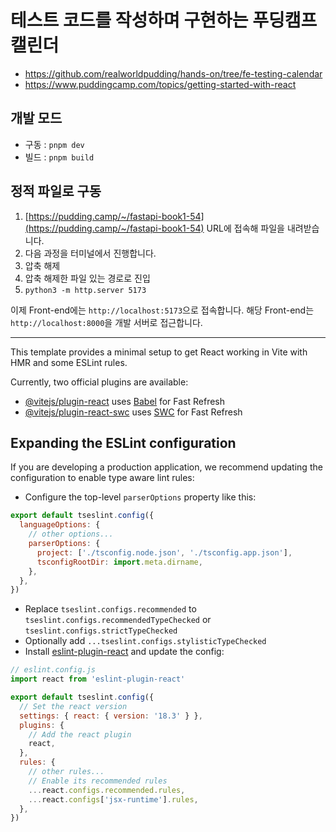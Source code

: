 # 테스트 코드를 작성하며 구현하는 푸딩캠프 캘린더

- https://github.com/realworldpudding/hands-on/tree/fe-testing-calendar
- https://www.puddingcamp.com/topics/getting-started-with-react


## 개발 모드

- 구동 : `pnpm dev`
- 빌드 : `pnpm build`


## 정적 파일로 구동

1. [https://pudding.camp/~/fastapi-book1-54](https://pudding.camp/~/fastapi-book1-54) URL에 접속해
파일을 내려받습니다.
2. 다음 과정을 터미널에서 진행합니다.
3. 압축 해제
4. 압축 해제한 파일 있는 경로로 진입
5. `python3 -m http.server 5173`

이제 Front-end에는 `http://localhost:5173`으로 접속합니다. 해당 Front-end는 `http://localhost:8000`을 개발 서버로 접근합니다.


---

This template provides a minimal setup to get React working in Vite with HMR and some ESLint rules.

Currently, two official plugins are available:

- [@vitejs/plugin-react](https://github.com/vitejs/vite-plugin-react/blob/main/packages/plugin-react/README.md) uses [Babel](https://babeljs.io/) for Fast Refresh
- [@vitejs/plugin-react-swc](https://github.com/vitejs/vite-plugin-react-swc) uses [SWC](https://swc.rs/) for Fast Refresh

## Expanding the ESLint configuration

If you are developing a production application, we recommend updating the configuration to enable type aware lint rules:

- Configure the top-level `parserOptions` property like this:

```js
export default tseslint.config({
  languageOptions: {
    // other options...
    parserOptions: {
      project: ['./tsconfig.node.json', './tsconfig.app.json'],
      tsconfigRootDir: import.meta.dirname,
    },
  },
})
```

- Replace `tseslint.configs.recommended` to `tseslint.configs.recommendedTypeChecked` or `tseslint.configs.strictTypeChecked`
- Optionally add `...tseslint.configs.stylisticTypeChecked`
- Install [eslint-plugin-react](https://github.com/jsx-eslint/eslint-plugin-react) and update the config:

```js
// eslint.config.js
import react from 'eslint-plugin-react'

export default tseslint.config({
  // Set the react version
  settings: { react: { version: '18.3' } },
  plugins: {
    // Add the react plugin
    react,
  },
  rules: {
    // other rules...
    // Enable its recommended rules
    ...react.configs.recommended.rules,
    ...react.configs['jsx-runtime'].rules,
  },
})
```
